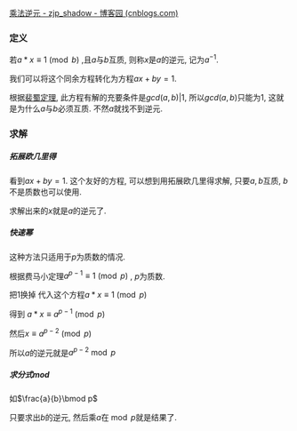 [乘法逆元 - zjp_shadow - 博客园 (cnblogs.com)](https://www.cnblogs.com/zjp-shadow/p/7773566.html)



### 定义

若$a*x \equiv 1 \pmod b$ ,且$a$与$b$互质, 则称$x$是$a$的逆元, 记为$a^{-1}$.

我们可以将这个同余方程转化为方程$ax + by = 1$. 

根据[裴蜀定理](裴蜀定理.md), 此方程有解的充要条件是$gcd(a,b)|1$, 所以$gcd(a,b)$只能为1, 这就是为什么$a$与$b$必须互质. 不然$a$就找不到逆元.

### 求解

##### 拓展欧几里得

看到$ax + by = 1$. 这个友好的方程, 可以想到用拓展欧几里得求解, 只要$a,b$互质, $b$不是质数也可以使用.

求解出来的$x$就是$a$的逆元了.



##### 快速幂

这种方法只适用于$p$为质数的情况.

根据费马小定理$a^{p-1}\equiv1\pmod p$ , $p$为质数.

把1换掉 代入这个方程$a*x \equiv 1 \pmod p$

得到 $a*x\equiv a^{p-1} \pmod p$

然后$x\equiv a^{p-2}\pmod p$

所以$a$的逆元就是$a^{p-2} \bmod p$





##### 求分式mod

如$\frac{a}{b}\bmod p$

只要求出$b$的逆元, 然后乘$a$在$\bmod p$就是结果了.

